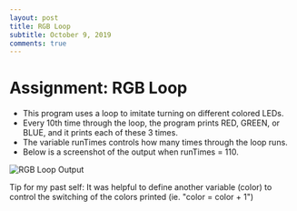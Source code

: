 ```yaml
---
layout: post
title: RGB Loop
subtitle: October 9, 2019
comments: true
---
```


# Assignment: RGB Loop

* This program uses a loop to imitate turning on different colored LEDs.
* Every 10th time through the loop, the program prints RED, GREEN, or BLUE, and it prints each of these 3 times.
* The variable runTimes controls how many times through the loop runs.
* Below is a screenshot of the output when runTimes = 110.


![RGB Loop Output](https://ephsarah.github.io/img/rgboutput.png)

Tip for my past self: It was helpful to define another variable (color) to control the switching of the colors printed (ie. "color = color + 1")
